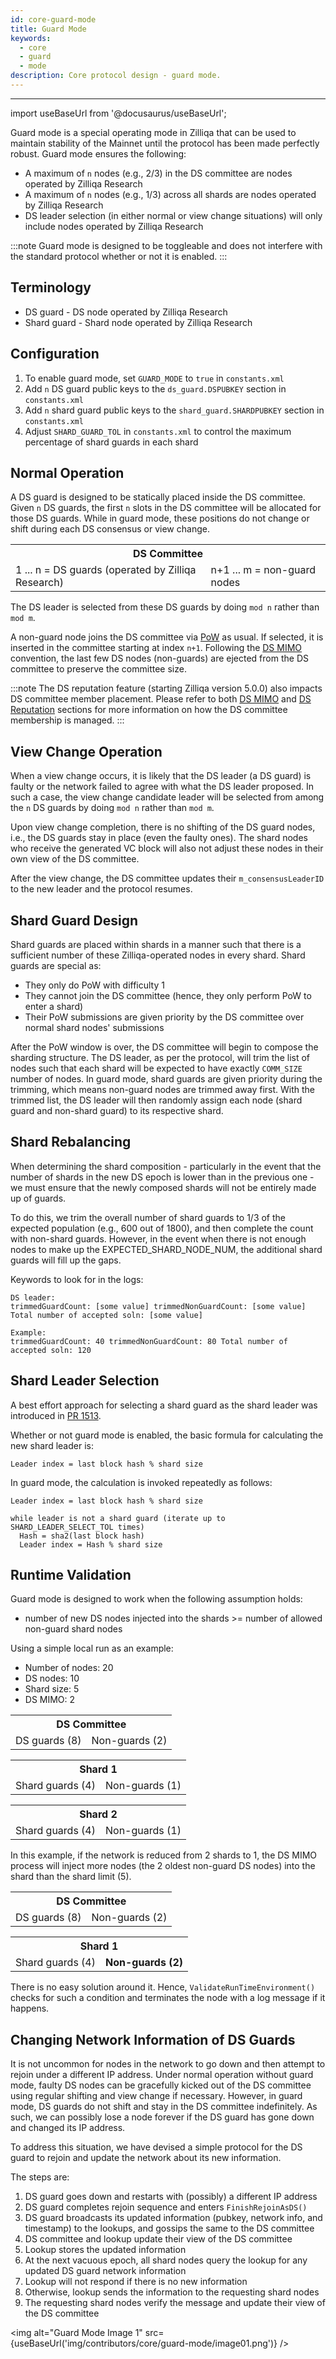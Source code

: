 ```yaml
---
id: core-guard-mode
title: Guard Mode
keywords:
  - core
  - guard
  - mode
description: Core protocol design - guard mode.
---
```


---

import useBaseUrl from '@docusaurus/useBaseUrl';

Guard mode is a special operating mode in Zilliqa that can be used to maintain stability of the Mainnet until the protocol has been made perfectly robust. Guard mode ensures the following:

- A maximum of `n` nodes (e.g., 2/3) in the DS committee are nodes operated by Zilliqa Research
- A maximum of `n` nodes (e.g., 1/3) across all shards are nodes operated by Zilliqa Research
- DS leader selection (in either normal or view change situations) will only include nodes operated by Zilliqa Research

:::note
Guard mode is designed to be toggleable and does not interfere with the standard protocol whether or not it is enabled.
:::

## Terminology

- DS guard - DS node operated by Zilliqa Research
- Shard guard - Shard node operated by Zilliqa Research

## Configuration

1. To enable guard mode, set `GUARD_MODE` to `true` in `constants.xml`
1. Add `n` DS guard public keys to the `ds_guard.DSPUBKEY` section in `constants.xml`
1. Add `n` shard guard public keys to the `shard_guard.SHARDPUBKEY` section in `constants.xml`
1. Adjust `SHARD_GUARD_TOL` in `constants.xml` to control the maximum percentage of shard guards in each shard

## Normal Operation

A DS guard is designed to be statically placed inside the DS committee. Given `n` DS guards, the first `n` slots in the DS committee will be allocated for those DS guards. While in guard mode, these positions do not change or shift during each DS consensus or view change.

<table>
  <tr>
    <th colspan="2">DS Committee</th>
  </tr>
  <tr>
    <td>1 ... n = DS guards (operated by Zilliqa Research)</td>
    <td>n+1 ... m = non-guard nodes</td>
  </tr>
</table>

The DS leader is selected from these DS guards by doing `mod n` rather than `mod m`.

A non-guard node joins the DS committee via [PoW](core-pow.md) as usual. If selected, it is inserted in the committee starting at index `n+1`. Following the [DS MIMO](core-ds-mimo.md) convention, the last few DS nodes (non-guards) are ejected from the DS committee to preserve the committee size.

:::note
The DS reputation feature (starting Zilliqa version 5.0.0) also impacts DS committee member placement. Please refer to both [DS MIMO](core-ds-mimo.md) and [DS Reputation](core-ds-reputation.md) sections for more information on how the DS committee membership is managed.
:::

## View Change Operation

When a view change occurs, it is likely that the DS leader (a DS guard) is faulty or the network failed to agree with what the DS leader proposed. In such a case, the view change candidate leader will be selected from among the `n` DS guards by doing `mod n` rather than `mod m`.

Upon view change completion, there is no shifting of the DS guard nodes, i.e., the DS guards stay in place (even the faulty ones). The shard nodes who receive the generated VC block will also not adjust these nodes in their own view of the DS committee.

After the view change, the DS committee updates their `m_consensusLeaderID` to the new leader and the protocol resumes.

## Shard Guard Design

Shard guards are placed within shards in a manner such that there is a sufficient number of these Zilliqa-operated nodes in every shard. Shard guards are special as:

- They only do PoW with difficulty 1
- They cannot join the DS committee (hence, they only perform PoW to enter a shard)
- Their PoW submissions are given priority by the DS committee over normal shard nodes' submissions

After the PoW window is over, the DS committee will begin to compose the sharding structure. The DS leader, as per the protocol, will trim the list of nodes such that each shard will be expected to have exactly `COMM_SIZE` number of nodes. In guard mode, shard guards are given priority during the trimming, which means non-guard nodes are trimmed away first. With the trimmed list, the DS leader will then randomly assign each node (shard guard and non-shard guard) to its respective shard.

## Shard Rebalancing

When determining the shard composition - particularly in the event that the number of shards in the new DS epoch is lower than in the previous one - we must ensure that the newly composed shards will not be entirely made up of guards.

To do this, we trim the overall number of shard guards to 1/3 of the expected population (e.g., 600 out of 1800), and then complete the count with non-shard guards. However, in the event when there is not enough nodes to make up the EXPECTED_SHARD_NODE_NUM, the additional shard guards will fill up the gaps.

Keywords to look for in the logs:

```console
DS leader:
trimmedGuardCount: [some value] trimmedNonGuardCount: [some value] Total number of accepted soln: [some value]

Example:
trimmedGuardCount: 40 trimmedNonGuardCount: 80 Total number of accepted soln: 120
```

## Shard Leader Selection

A best effort approach for selecting a shard guard as the shard leader was introduced in [PR 1513](https://github.com/Zilliqa/Zilliqa/pull/1513).

Whether or not guard mode is enabled, the basic formula for calculating the new shard leader is:

```console
Leader index = last block hash % shard size
```

In guard mode, the calculation is invoked repeatedly as follows:

```console
Leader index = last block hash % shard size

while leader is not a shard guard (iterate up to SHARD_LEADER_SELECT_TOL times)
  Hash = sha2(last block hash)
  Leader index = Hash % shard size
```

## Runtime Validation

Guard mode is designed to work when the following assumption holds:

- number of new DS nodes injected into the shards >= number of allowed non-guard shard nodes

Using a simple local run as an example:

- Number of nodes: 20
- DS nodes: 10
- Shard size: 5
- DS MIMO: 2

<table>
  <tr>
    <th colspan="2">DS Committee</th>
  </tr>
  <tr>
    <td>DS guards (8)</td>
    <td>Non-guards (2)</td>
  </tr>
</table>

<table>
  <tr>
    <th colspan="2">Shard 1</th>
  </tr>
  <tr>
    <td>Shard guards (4)</td>
    <td>Non-guards (1)</td>
  </tr>
</table>

<table>
  <tr>
    <th colspan="2">Shard 2</th>
  </tr>
  <tr>
    <td>Shard guards (4)</td>
    <td>Non-guards (1)</td>
  </tr>
</table>

In this example, if the network is reduced from 2 shards to 1, the DS MIMO process will inject more nodes (the 2 oldest non-guard DS nodes) into the shard than the shard limit (5).

<table>
  <tr>
    <th colspan="2">DS Committee</th>
  </tr>
  <tr>
    <td>DS guards (8)</td>
    <td>Non-guards (2)</td>
  </tr>
</table>

<table>
  <tr>
    <th colspan="2">Shard 1</th>
  </tr>
  <tr>
    <td>Shard guards (4)</td>
    <td>
      <b>Non-guards (2)</b>
    </td>
  </tr>
</table>

There is no easy solution around it. Hence, `ValidateRunTimeEnvironment()` checks for such a condition and terminates the node with a log message if it happens.

## Changing Network Information of DS Guards

It is not uncommon for nodes in the network to go down and then attempt to rejoin under a different IP address. Under normal operation without guard mode, faulty DS nodes can be gracefully kicked out of the DS committee using regular shifting and view change if necessary. However, in guard mode, DS guards do not shift and stay in the DS committee indefinitely. As such, we can possibly lose a node forever if the DS guard has gone down and changed its IP address.

To address this situation, we have devised a simple protocol for the DS guard to rejoin and update the network about its new information.

The steps are:

1. DS guard goes down and restarts with (possibly) a different IP address
1. DS guard completes rejoin sequence and enters `FinishRejoinAsDS()`
1. DS guard broadcasts its updated information (pubkey, network info, and timestamp) to the lookups, and gossips the same to the DS committee
1. DS committee and lookup update their view of the DS committee
1. Lookup stores the updated information
1. At the next vacuous epoch, all shard nodes query the lookup for any updated DS guard network information
1. Lookup will not respond if there is no new information
1. Otherwise, lookup sends the information to the requesting shard nodes
1. The requesting shard nodes verify the message and update their view of the DS committee

<img
alt="Guard Mode Image 1"
src={useBaseUrl('img/contributors/core/guard-mode/image01.png')}
/>
